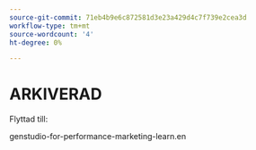 ```yaml
---
source-git-commit: 71eb4b9e6c872581d3e23a429d4c7f739e2cea3d
workflow-type: tm+mt
source-wordcount: '4'
ht-degree: 0%

---
```

# ARKIVERAD

Flyttad till:

genstudio-for-performance-marketing-learn.en